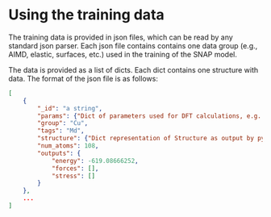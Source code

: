# Using the training data

The training data is provided in json files, which can be read by any standard json parser. Each json file contains contains one data group (e.g., AIMD, elastic, surfaces, etc.) used in the training of the SNAP model.

The data is provided as a list of dicts. Each dict contains one structure with data. The format of the json file is as follows:

```json
[
    {   
        "_id": "a string",
        "params": {"Dict of parameters used for DFT calculations, e.g. pseudopotential, energy cutoff, etc."},
        "group": "Cu",
        "tags": "Md",
        "structure": {"Dict representation of Structure as output by pymatgen"},
        "num_atoms": 108,
        "outputs": {
            "energy": -619.08666252,
            "forces": [],
            "stress": []
        }
    },
    ...
]
```


